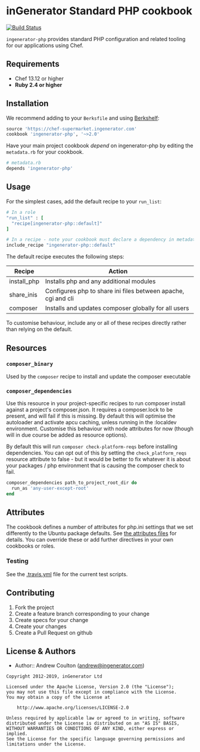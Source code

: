 inGenerator Standard PHP cookbook
=================================
[![Build Status](https://travis-ci.org/ingenerator/chef-ingenerator-php.png?branch=3.x)](https://travis-ci.org/ingenerator/chef-ingenerator-php)

`ingenerator-php` provides standard PHP configuration and related tooling for our applications using Chef.

Requirements
------------
- Chef 13.12 or higher
- **Ruby 2.4 or higher**

Installation
------------
We recommend adding to your `Berksfile` and using [Berkshelf](http://berkshelf.com/):

```ruby
source 'https://chef-supermarket.ingenerator.com'
cookbook 'ingenerator-php', '~>2.0'
```

Have your main project cookbook *depend* on ingenerator-php by editing the `metadata.rb` for your cookbook.

```ruby
# metadata.rb
depends 'ingenerator-php'
```

Usage
-----

For the simplest cases, add the default recipe to your `run_list`:

```ruby
# In a role
"run_list" : [
  "recipe[ingenerator-php::default]"
]

# In a recipe - note your cookbook must declare a dependency in metadata.rb as above
include_recipe "ingenerator-php::default"
```

The default recipe executes the following steps:

| Recipe      | Action                                                                                              |
|-------------|-----------------------------------------------------------------------------------------------------|
| install_php | Installs php and any additional modules                                                             |
| share_inis  | Configures php to share ini files between apache, cgi and cli                                       |
| composer    | Installs and updates composer globally for all users                                                |

To customise behaviour, include any or all of these recipes directly rather than relying on the default.

Resources
---------

### `composer_binary`

Used by the `composer` recipe to install and update the composer executable

### `composer_dependencies`

Use this resource in your project-specific recipes to run composer install against a project's composer.json. It
requires a composer.lock to be present, and will fail if this is missing. By default this will optimise the
autoloader and activate apcu caching, unless running in the :localdev environment. Customise this behaviour
with node attributes for now (though will in due course be added as resource options).

By default this will run `composer check-platform-reqs` before installing dependencies. You
can opt out of this by setting the `check_platform_reqs` resource attribute to false - but 
it would be better to fix whatever it is about your packages / php environment that is
causing the composer check to fail.

```ruby
composer_dependencies path_to_project_root_dir do
  run_as 'any-user-except-root'
end
```

Attributes
----------

The cookbook defines a number of attributes for php.ini settings that we set differently to
the Ubuntu package defaults. See [the attributes files](attributes/) for details. You can
override these or add further directives in your own cookbooks or roles.

### Testing
See the [.travis.yml](.travis.yml) file for the current test scripts.

Contributing
------------
1. Fork the project
2. Create a feature branch corresponding to your change
3. Create specs for your change
4. Create your changes
4. Create a Pull Request on github

License & Authors
-----------------
- Author:: Andrew Coulton (andrew@ingenerator.com)

```text
Copyright 2012-2019, inGenerator Ltd

Licensed under the Apache License, Version 2.0 (the "License");
you may not use this file except in compliance with the License.
You may obtain a copy of the License at

    http://www.apache.org/licenses/LICENSE-2.0

Unless required by applicable law or agreed to in writing, software
distributed under the License is distributed on an "AS IS" BASIS,
WITHOUT WARRANTIES OR CONDITIONS OF ANY KIND, either express or implied.
See the License for the specific language governing permissions and
limitations under the License.
```
